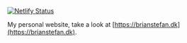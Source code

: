 [![Netlify Status](https://api.netlify.com/api/v1/badges/174f5caf-d3b2-464a-86e2-a6985b578959/deploy-status)](https://app.netlify.com/sites/brianstefan/deploys)

My personal website, take a look at [https://brianstefan.dk](https://brianstefan.dk).
